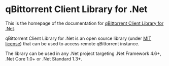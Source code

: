 # qBittorrent Client Library for .Net

This is the homepage of the documentation for [qBittorrent Client Library for .Net](https://github.com/fedarovich/qbittorrent-net-client).

qBittorrent Client Library for .Net is an open source library (under [MIT license](https://github.com/fedarovich/qbittorrent-net-client/blob/master/LICENSE)) that can be used to access remote qBittorrent instance.

The library can be used in any .Net project targeting .Net Framework 4.6+, .Net Core 1.0+ or .Net Standard 1.3+.



